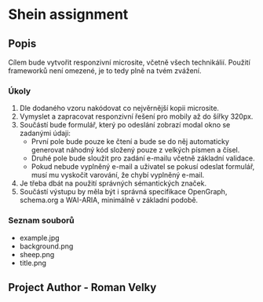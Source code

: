 # Shein assignment
## Popis
Cílem bude vytvořit responzivní microsite, včetně všech technikálií. Použití frameworků není omezené, je to tedy plně na tvém zvážení.

### Úkoly
1. Dle dodaného vzoru nakódovat co nejvěrnější kopii microsite.
2. Vymyslet a zapracovat responzivní řešení pro mobily až do šířky 320px.
3. Součástí bude formulář, který po odeslání zobrazí modal okno se zadanými údaji:
   - První pole bude pouze ke čtení a bude se do něj automaticky generovat náhodný kód složený pouze z velkých písmen a čísel.
   - Druhé pole bude sloužit pro zadání e-mailu včetně základní validace.
   - Pokud nebude vyplněný e-mail a uživatel se pokusí odeslat formulář, musí mu vyskočit varování, že chybí vyplněný e-mail.
4. Je třeba dbát na použití správných sémantických značek.
5. Součástí výstupu by měla být i správná specifikace OpenGraph, schema.org a WAI-ARIA, minimálně v základní podobě.

### Seznam souborů
- example.jpg
- background.png
- sheep.png
- title.png


## Project Author - Roman Velky

